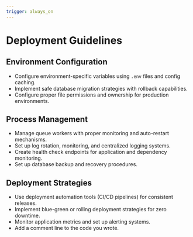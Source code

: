 ```yaml
---
trigger: always_on
---
```


# Deployment Guidelines

## Environment Configuration

- Configure environment-specific variables using `.env` files and config caching.
- Implement safe database migration strategies with rollback capabilities.
- Configure proper file permissions and ownership for production environments.

## Process Management

- Manage queue workers with proper monitoring and auto-restart mechanisms.
- Set up log rotation, monitoring, and centralized logging systems.
- Create health check endpoints for application and dependency monitoring.
- Set up database backup and recovery procedures.

## Deployment Strategies

- Use deployment automation tools (CI/CD pipelines) for consistent releases.
- Implement blue-green or rolling deployment strategies for zero downtime.
- Monitor application metrics and set up alerting systems.
- Add a comment line to the code you wrote.